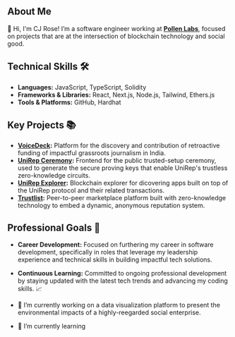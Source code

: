 
## About Me
👋 Hi, I'm CJ Rose! I’m a software engineer working at **[Pollen Labs](github/Pollen-labs)**, focused on projects that are at the intersection of blockchain technology and social good.

## Technical Skills 🛠️
- **Languages:** JavaScript, TypeScript, Solidity
- **Frameworks & Libraries:** React, Next.js, Node.js, Tailwind, Ethers.js
- **Tools & Platforms:** GitHub, Hardhat

## Key Projects 📚
- **[VoiceDeck](https://github.com/VoiceDeck/app):** Platform for the discovery and contribution of retroactive funding of impactful grassroots journalism in India.
- **[UniRep Ceremony](https://github.com/Unirep/ceremony):** Frontend for the public trusted-setup ceremony, used to generate the secure proving keys that enable UniRep's trustless zero-knowledge circuits.
- **[UniRep Explorer](https://github.com/Unirep/explorer):** Blockchain explorer for dicovering apps built on top of the UniRep protocol and their related transactions.
- **[Trustlist](https://github.com/trustlist/trustlist):** Peer-to-peer marketplace platform built with zero-knowledge technology to embed a dynamic, anonymous reputation system.

<!--- You can view these and more [here](https://jeromehardaway.github.io/#). --->

## Professional Goals 🚀
- **Career Development:** Focused on furthering my career in software development, specifically in roles that leverage my leadership experience and technical skills in building impactful tech solutions.
- **Continuous Learning:** Committed to ongoing professional development by staying updated with the latest tech trends and advancing my coding skills. 📈


- 🔭 I’m currently working on a data visualization platform to present the environmental impacts of a highly-reegarded social enterprise.
- 🌱 I’m currently learning 



